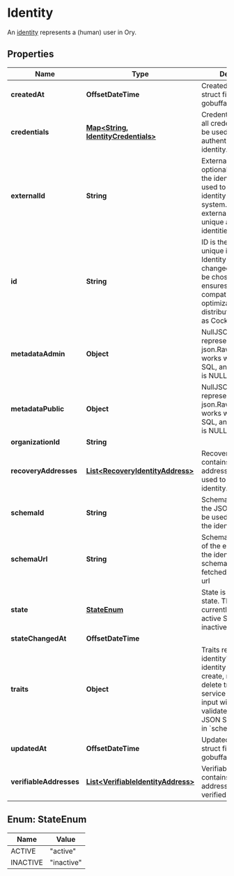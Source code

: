 

# Identity

An [identity](https://www.ory.sh/docs/kratos/concepts/identity-user-model) represents a (human) user in Ory.

## Properties

| Name | Type | Description | Notes |
|------------ | ------------- | ------------- | -------------|
|**createdAt** | **OffsetDateTime** | CreatedAt is a helper struct field for gobuffalo.pop. |  [optional] |
|**credentials** | [**Map&lt;String, IdentityCredentials&gt;**](IdentityCredentials.md) | Credentials represents all credentials that can be used for authenticating this identity. |  [optional] |
|**externalId** | **String** | ExternalID is an optional external ID of the identity. This is used to link the identity to an external system. If set, the external ID must be unique across all identities. |  [optional] |
|**id** | **String** | ID is the identity&#39;s unique identifier.  The Identity ID can not be changed and can not be chosen. This ensures future compatibility and optimization for distributed stores such as CockroachDB. |  |
|**metadataAdmin** | **Object** | NullJSONRawMessage represents a json.RawMessage that works well with JSON, SQL, and Swagger and is NULLable- |  [optional] |
|**metadataPublic** | **Object** | NullJSONRawMessage represents a json.RawMessage that works well with JSON, SQL, and Swagger and is NULLable- |  [optional] |
|**organizationId** | **String** |  |  [optional] |
|**recoveryAddresses** | [**List&lt;RecoveryIdentityAddress&gt;**](RecoveryIdentityAddress.md) | RecoveryAddresses contains all the addresses that can be used to recover an identity. |  [optional] |
|**schemaId** | **String** | SchemaID is the ID of the JSON Schema to be used for validating the identity&#39;s traits. |  |
|**schemaUrl** | **String** | SchemaURL is the URL of the endpoint where the identity&#39;s traits schema can be fetched from.  format: url |  |
|**state** | [**StateEnum**](#StateEnum) | State is the identity&#39;s state.  This value has currently no effect. active StateActive inactive StateInactive |  [optional] |
|**stateChangedAt** | **OffsetDateTime** |  |  [optional] |
|**traits** | **Object** | Traits represent an identity&#39;s traits. The identity is able to create, modify, and delete traits in a self-service manner. The input will always be validated against the JSON Schema defined in &#x60;schema_url&#x60;. |  |
|**updatedAt** | **OffsetDateTime** | UpdatedAt is a helper struct field for gobuffalo.pop. |  [optional] |
|**verifiableAddresses** | [**List&lt;VerifiableIdentityAddress&gt;**](VerifiableIdentityAddress.md) | VerifiableAddresses contains all the addresses that can be verified by the user. |  [optional] |



## Enum: StateEnum

| Name | Value |
|---- | -----|
| ACTIVE | &quot;active&quot; |
| INACTIVE | &quot;inactive&quot; |



